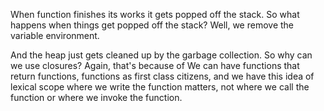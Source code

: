 When function finishes its works it gets popped off the stack.
So what happens when things get popped off the stack?
Well, we remove the variable environment.

And the heap just gets cleaned up by the garbage collection.
So why can we use closures? Again, that's because of 
We can have functions that return functions, functions as first class citizens, and we have this idea of lexical scope where we write the function matters, not where we call the function or where we invoke the function.